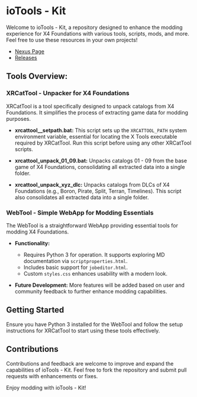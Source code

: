 # ioTools - Kit

Welcome to ioTools - Kit, a repository designed to enhance the modding experience for X4 Foundations with various tools, scripts, mods, and more. Feel free to use these resources in your own projects!

- [Nexus Page]()
- [Releases](./releases)


## Tools Overview:

### XRCatTool - Unpacker for X4 Foundations

XRCatTool is a tool specifically designed to unpack catalogs from X4 Foundations. It simplifies the process of extracting game data for modding purposes.

- **xrcattool__setpath.bat:**
  This script sets up the `XRCATTOOL_PATH` system environment variable, essential for locating the X Tools executable required by XRCatTool. Run this script before using any other XRCatTool scripts.

- **xrcattool_unpack_01_09.bat:**
  Unpacks catalogs 01 - 09 from the base game of X4 Foundations, consolidating all extracted data into a single folder.

- **xrcattool_unpack_xyz_dlc:**
  Unpacks catalogs from DLCs of X4 Foundations (e.g., Boron, Pirate, Split, Terran, Timelines). This script also consolidates all extracted data into a single folder.

### WebTool - Simple WebApp for Modding Essentials

The WebTool is a straightforward WebApp providing essential tools for modding X4 Foundations.

- **Functionality:**
  - Requires Python 3 for operation. It supports exploring MD documentation via `scriptproperties.html`.
  - Includes basic support for `jobeditor.html`.
  - Custom `styles.css` enhances usability with a modern look.

- **Future Development:**
  More features will be added based on user and community feedback to further enhance modding capabilities.

## Getting Started

Ensure you have Python 3 installed for the WebTool and follow the setup instructions for XRCatTool to start using these tools effectively.

## Contributions

Contributions and feedback are welcome to improve and expand the capabilities of ioTools - Kit. Feel free to fork the repository and submit pull requests with enhancements or fixes.

Enjoy modding with ioTools - Kit!
